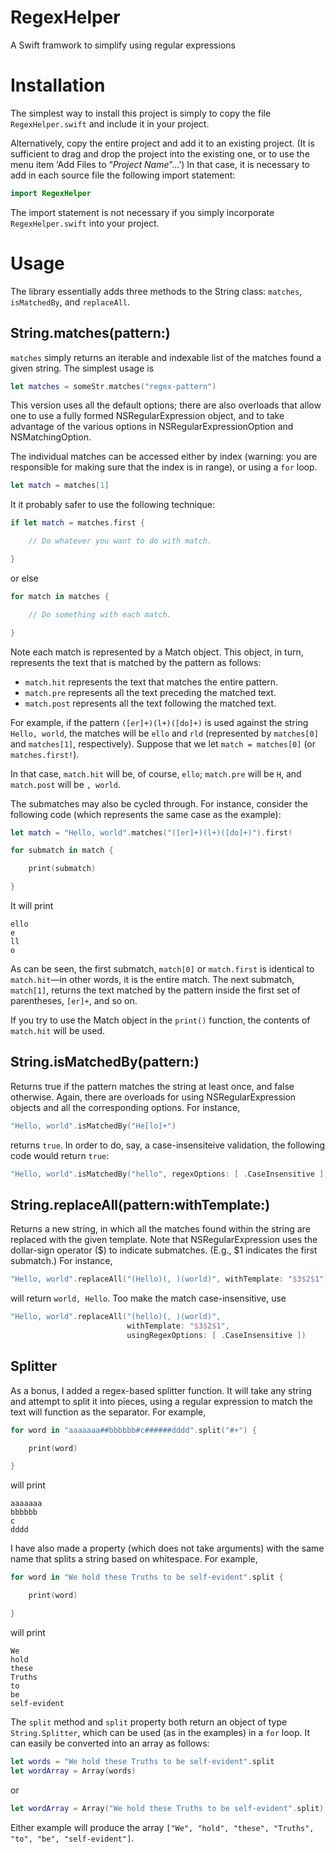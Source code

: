 # RegexHelper
A Swift framwork to simplify using regular expressions

# Installation
The simplest way to install this project is simply to copy the file `RegexHelper.swift` and include it in your project.

Alternatively, copy the entire project and add it to an existing project. (It is sufficient to drag and drop the project into the existing one, or to use the menu item ‘Add Files to “_Project Name_”…’) In that case, it is necessary to add in each source file the following import statement:

```swift
import RegexHelper
```

The import statement is not necessary if you simply incorporate `RegexHelper.swift` into your project.

# Usage

The library essentially adds three methods to the String class: `matches`, `isMatchedBy`, and `replaceAll`.

## String.matches(pattern:)

`matches` simply returns an iterable and indexable list of the matches found a given string. The simplest usage is

```swift
let matches = someStr.matches("regex-pattern")
```

This version uses all the default options; there are also overloads that allow one to use a fully formed NSRegularExpression object, and to take advantage of the various options in NSRegularExpressionOption and NSMatchingOption.

The individual matches can be accessed either by index (warning: you are responsible for making sure that the index is in range), or using a `for` loop.

```swift    
let match = matches[1]
```

It it probably safer to use the following technique:

```swift    
if let match = matches.first {

    // Do whatever you want to do with match.

}
```
    
or else

```swift
for match in matches {

    // Do something with each match.

}
```

Note each match is represented by a Match object. This object, in turn, represents the text that is matched by the pattern as follows:

 - `match.hit` represents the text that matches the entire pattern.
 - `match.pre` represents all the text preceding the matched text.
 - `match.post` represents all the text following the matched text.

For example, if the pattern `([er]+)(l+)([do]+)` is used against the string `Hello, world`, the matches will be `ello` and `rld` (represented by `matches[0]` and `matches[1]`, respectively). Suppose that we let `match = matches[0]` (or `matches.first!`).

In that case, `match.hit` will be, of course, `ello`; `match.pre` will be `H`, and `match.post` will be `, world`.

The submatches may also be cycled through. For instance, consider the following code (which represents the same case as the example):

```swift
let match = "Hello, world".matches("([er]+)(l+)([do]+)").first!

for submatch in match {

    print(submatch)

}
```

It will print

```
ello
e
ll
o
```

As can be seen, the first submatch, `match[0]` or `match.first` is identical to `match.hit`—in other words, it is the entire match. The next submatch, `match[1]`, returns the text matched by the pattern inside the first set of parentheses, `[er]+`, and so on.

If you try to use the Match object in the `print()` function, the contents of `match.hit` will be used.

## String.isMatchedBy(pattern:)

Returns true if the pattern matches the string at least once, and false otherwise. Again, there are overloads for using NSRegularExpression objects and all the corresponding options. For instance,

```swift
"Hello, world".isMatchedBy("He[lo]+")
```

returns `true`. In order to do, say, a case-insensiteive validation, the following code would return `true`:

```swift
"Hello, world".isMatchedBy("hello", regexOptions: [ .CaseInsensitive ])
```

## String.replaceAll(pattern:withTemplate:)

Returns a new string, in which all the matches found within the string are replaced with the given template. Note that NSRegularExpression uses the dollar-sign operator ($) to indicate submatches. (E.g., $1 indicates the first submatch.) For instance,

```swift
"Hello, world".replaceAll("(Hello)(, )(world)", withTemplate: "$3$2$1")
```

will return `world, Hello`. Too make the match case-insensitive, use

```swift
"Hello, world".replaceAll("(hello)(, )(world)",
                          withTemplate: "$3$2$1",
                          usingRegexOptions: [ .CaseInsensitive ])
```

## Splitter

As a bonus, I added a regex-based splitter function. It will take any string and attempt to split it into pieces, using a regular expression to match the text will function as the separator. For example,

```swift
for word in "aaaaaaa##bbbbbb#c######dddd".split("#+") {

    print(word)

}
```

will print


```
aaaaaaa
bbbbbb
c
dddd
```

I have also made a property (which does not take arguments) with the same name that splits a string based on whitespace. For example,

```swift
for word in "We hold these Truths to be self-evident".split {

    print(word)

}
```

will print


```
We
hold
these
Truths
to
be
self-evident
```


The `split` method and `split` property both return an object of type `String.Splitter`, which can be used (as in the examples) in a `for` loop. It can easily be converted into an array as follows:

```swift
let words = "We hold these Truths to be self-evident".split
let wordArray = Array(words)
```

or

```swift
let wordArray = Array("We hold these Truths to be self-evident".split)
```

Either example will produce the array `["We", "hold", "these", "Truths", "to", "be", "self-evident"]`.